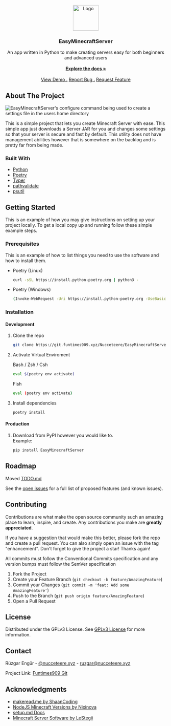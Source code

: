<br/>
<div align="center">
<a href="https://github.com/ShaanCoding/ReadME-Generator">
<img src="https://minecraft.wiki/images/Crafter_JE4_BE3.png?3996e&format=original" alt="Logo" width="80" height="80">
</a>
<h3 align="center">EasyMinecraftServer</h3>
<p align="center">
An app written in Python to make creating servers easy for both beginners and advanced users
<br/>
<br/>
<a href="https://git.funtimes909.xyz/Nucceteere/EasyMinecraftServer/wiki"><strong>Explore the docs »</strong></a>
<br/>
<br/>
<a href="https://git.funtimes909.xyz/Nucceteere/EasyMinecraftServer">View Demo .</a>  
<a href="https://git.funtimes909.xyz/Nucceteere/EasyMinecraftServer/issues/new">Report Bug .</a>
<a href="https://git.funtimes909.xyz/Nucceteere/EasyMinecraftServer/issues/new">Request Feature</a>
</p>
</div>

## About The Project

![EasyMinecraftServer's configure command being used to create a settings file in the users home directory](https://cdn.nucc.tr/assets/emc-demo.png)

This is a simple project that lets you create Minecraft Server with ease. This simple app just downloads a Server JAR for you and changes some settings so that your server is secure and fast by default. This utility does not have management abilities however that is somewhere on the backlog and is pretty far from being made.
### Built With

- [Python](https://www.python.org/)
- [Poetry](https://python-poetry.org/)
- [Typer](https://typer.tiangolo.com/)
- [pathvalidate](https://github.com/thombashi/pathvalidate)
- [psutil](https://github.com/giampaolo/psutil)
## Getting Started

This is an example of how you may give instructions on setting up your project locally.
To get a local copy up and running follow these simple example steps.
### Prerequisites

This is an example of how to list things you need to use the software and how to install them.

- Poetry (Linux)
   ```sh
   curl -sSL https://install.python-poetry.org | python3 -
   ```
- Poetry (Windows)
   ```sh
   (Invoke-WebRequest -Uri https://install.python-poetry.org -UseBasicParsing).Content | py -
   ```
### Installation

#### Development
1. Clone the repo
   ```sh
   git clone https://git.funtimes909.xyz/Nucceteere/EasyMinecraftServer.git
   ```
2. Activate Virtual Enviroment  

   Bash / Zsh / Csh
   ```sh
   eval $(poetry env activate)
   ```
   Fish
   ```sh
   eval (poetry env activate)
   ```
3. Install dependencies
   ```sh
   poetry install
   ```
#### Production
1. Download from PyPI however you would like to.  
   Example:
   ```sh
   pip install EasyMinecraftServer
   ```
## Roadmap

Moved [TODO.md](./TODO.md)

See the [open issues](https://git.funtimes909.xyz/Nucceteere/EasyMinecraftServer/issues) for a full list of proposed features (and known issues).
## Contributing

Contributions are what make the open source community such an amazing place to learn, inspire, and create. Any contributions you make are **greatly appreciated**.

If you have a suggestion that would make this better, please fork the repo and create a pull request. You can also simply open an issue with the tag "enhancement".
Don't forget to give the project a star! Thanks again!

All commits must follow the Conventional Commits specification and any version bumps must follow the SemVer specification

1. Fork the Project
2. Create your Feature Branch (`git checkout -b feature/AmazingFeature`)
3. Commit your Changes (`git commit -m 'feat: Add some AmazingFeature'`)
4. Push to the Branch (`git push origin feature/AmazingFeature`)
5. Open a Pull Request
## License

Distributed under the GPLv3 License. See [GPLv3 License](https://www.gnu.org/licenses/gpl-3.0.en.html) for more information.
## Contact

Rüzgar Engür - [@nucceteere.xyz](https://bsky.app/profile/nucceteere.xyz) - ruzgar@nucceteere.xyz

Project Link: [Funtimes909 Git](https://git.funtimes909.xyz/Nucceteere/EasyMinecraftServer)
## Acknowledgments


- [makeread.me by ShaanCoding](https://github.com/ShaanCoding/ReadME-Generator)
- [NodeJS Minecraft Versions by Nixinova](https://github.com/Nixinova/Minecraft-Versions)
- [setup.md Docs](https://www.setup.md/docs)
- [Minecraft Server Software by LeStegii](https://github.com/LeStegii/server-software)
